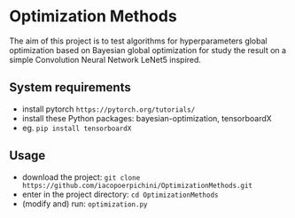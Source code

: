 # Optimization Methods

The aim of this project is to test algorithms for hyperparameters global optimization based on Bayesian global optimization for study the result on a simple Convolution Neural Network LeNet5 inspired. 

## System requirements
+ install pytorch `https://pytorch.org/tutorials/`
+ install these Python packages: bayesian-optimization, tensorboardX 
+ eg. `pip install tensorboardX`

## Usage
+ download the project:
`git clone https://github.com/iacopoerpichini/OptimizationMethods.git`
+ enter in the project directory:
`cd OptimizationMethods`
+ (modify and) run: `optimization.py`